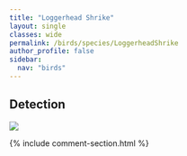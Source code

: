 ```yaml
---
title: "Loggerhead Shrike"
layout: single
classes: wide
permalink: /birds/species/LoggerheadShrike
author_profile: false
sidebar:
  nav: "birds"
---
```


<h2>Detection</h2>

<a href="https://beallen.github.io/DevelopmentWebsite/assets/images/birds/LoggerheadShrike/det.jpg">
<img src="https://beallen.github.io/DevelopmentWebsite/assets/images/birds/LoggerheadShrike/det.jpg">
</a>

{% include comment-section.html %}
